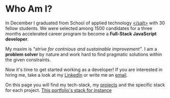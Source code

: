 # Who Am I?

In December I graduated from School of applied technology [<​/salt>](https://salt.dev/) with 30 fellow students. We were selected among 1500 candidates for a three months accelerated career program to become a **Full-Stack JavaScript developer**.

My maxim is _"strive for contnious and sustainable improvement"_. I am a **problem solver** by nature and work hard to find pragmatic solutions within the given constraints.

Now it's time to get started working as a developer! If you are interested in hiring me, take a look at my [LinkedIn](https://www.linkedin.com/in/johan-strand-99a12b44/) or write me an [email](mailto:johan.strand@appliedtechnology.se).

On this page you will find my tech-stack, my [projects](/projects) and the specific stack for each project. [This portfolio's stack for instance](/projects/portfolio) 